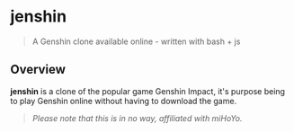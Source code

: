 # jenshin
> A Genshin clone available online - written with bash + js

## Overview
**jenshin** is a clone of the popular game Genshin Impact, it's purpose being to play Genshin online without having to download the game.
> *Please note that this is in no way, affiliated with miHoYo.*
